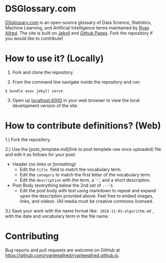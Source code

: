 # DSGlossary.com

[DSglossary.com](http://www.dsglossary.com) is an open-source glossary of Data Science, Statistics, Machine Learning, and Artificial Intelligence terms maintained by [Ryan Allred](http://www.ryanleeallred.com). The site is built on [Jekyll](https://jekyllrb.com/) and [Github Pages](https://pages.github.com/). Fork the repository if you would like to contribute!

# How to use it? (Locally)

1) Fork and clone the repository.

2) From the command line navigate inside the repository and run:

```
$ bundle exec jekyll serve
```
3) Open up [localhost:4000](localhost:4000) in your web browser to view the local development version of the site.

# How to contribute definitions? (Web)

1.) Fork the repository. 

2.) Use the [post_template.md](link to post template raw once uploaded) file and edit it as follows for your post:

*   Header *(no links or formatting)* 
    *   Edit the `title`  field to match the vocabulary term.
    *   Edit the `category` to match the first letter of the vocabulary term. 
    *   Edit the `description` with the term, a '-', and a short description. 
*   Post Body (everything below the 2nd set of `---`'s. 
    *   Edit the post body with text using markdown to repeat and expand upon the description provided above. Feel free to embed images, links, and videos. (All media must be creative commons licensed.

3.) Save your work with the name format like:  `2018-11-03-algorithm.md` , with the date and vocabulary term in the file name. 

# Contributing

Bug reports and pull requests are welcome on GitHub at https://github.com/ryanleeallred/ryanleeallred.github.io.
